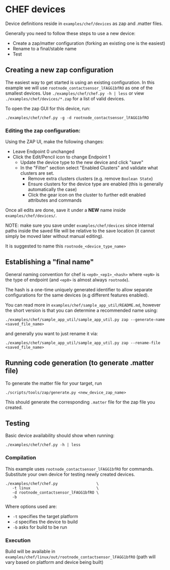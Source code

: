 # CHEF devices

Device definitions reside in `examples/chef/devices` as zap and .matter files.

Generally you need to follow these steps to use a new device:

  - Create a zap/matter configuration (forking an existing one is the easiest)
  - Rename to a final/stable name
  - Test

## Creating a new zap configuration

The easiest way to get started is using an existing configuration. In this
example we will use `rootnode_contactsensor_lFAGG1bfRO` as one of the smallest
devices. Use `./examples/chef/chef.py -h | less` or view
`./examples/chef/devices/*.zap` for a list of valid devices.


To open the zap GUI for this device, run:

```
./examples/chef/chef.py -g -d rootnode_contactsensor_lFAGG1bfRO
```

### Editing the zap configuration:

Using the ZAP UI, make the following changes:

- Leave Endpoint 0 unchanged
- Click the Edit/Pencil icon to change Endpoint 1
  - Update the device type to the new device and click "save"
  - In the "Filter" section select "Enabled Clusters" and validate
    what clusters are set.
    - Remove extra clusters clusters (e.g. remove `Boolean State`)
    - Ensure clusters for the device type are enabled (this is generally
      automatically the case)
    - Click the gear icon on the cluster to further edit enabled attributes
      and commands

Once all edits are done, save it under a **NEW** name inside
`examples/chef/devices/`.

NOTE: make sure you save under `examples/chef/devices` since internal paths
inside the saved file will be relative to the save location (it cannot
simply be moved later without manual editing).

It is suggested to name this `rootnode_<device_type_name>`

## Establishing a "final name"

General naming convention for chef is `<ep0>_<ep1>_<hash>` where `<epN>` is
the type of endpoint (and `<ep0>` is almost always `rootnode`).

The hash is a one-time uniquely generated identifier to
allow separate configurations for the same devices (e.g different features
enabled).

You can read more in `examples/chef/sample_app_util/README.md`, however the
short version is that you can determine a recommended name
using:

```
./examples/chef/sample_app_util/sample_app_util.py zap --generate-name <saved_file_name>
```

and generally you want to just rename it via:

```
./examples/chef/sample_app_util/sample_app_util.py zap --rename-file <saved_file_name>
```

## Running code generation (to generate .matter file)

To generate the matter file for your target, run

```
./scripts/tools/zap/generate.py <new_device_zap_name>
```

This should generate the corresponding `.matter` file for the zap file
you created.

## Testing

Basic device availability should show when running:

```
./examples/chef/chef.py -h | less
```

### Compilation

This example uses `rootnode_contactsensor_lFAGG1bfRO` for 
commands. Substitute your own device for testing newly
created devices.

```
./examples/chef/chef.py                 \
   -t linux                             \
   -d rootnode_contactsensor_lFAGG1bfRO \
   -b
```

Where options used are:
  - `-t` specifies the target platform
  - `-d` specifies the device to build
  - `-b` asks for build to be run

### Execution

Build will be available in
`examples/chef/linux/out/rootnode_contactsensor_lFAGG1bfRO` (path will vary
based on platform and device being built)
